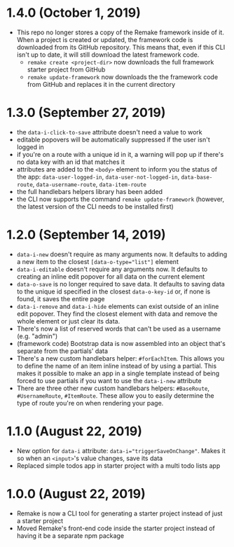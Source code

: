 # 1.4.0 (October 1, 2019)

- This repo no longer stores a copy of the Remake framework inside of it. When a project is created or updated, the framework code is downloaded from its GitHub repository. This means that, even if this CLI isn't up to date, it will still download the latest framework code.
  - `remake create <project-dir>` now downloads the full framework starter project from GitHub
  - `remake update-framework` now downloads the the framework code from GitHub and replaces it in the current directory

# 1.3.0 (September 27, 2019)

- the `data-i-click-to-save` attribute doesn't need a value to work
- editable popovers will be automatically suppressed if the user isn't logged in
- if you're on a route with a unique id in it, a warning will pop up if there's no data key with an id that matches it
- attributes are added to the `<body>` element to inform you the status of the app: `data-user-logged-in`, `data-user-not-logged-in`, `data-base-route`, `data-username-route`, `data-item-route`
- the full handlebars helpers library has been added
- the CLI now supports the command `remake update-framework` (however, the latest version of the CLI needs to be installed first)

# 1.2.0 (September 14, 2019)

- `data-i-new` doesn't require as many arguments now. It defaults to adding a new item to the closest `[data-o-type="list"]` element
- `data-i-editable` doesn't require any arguments now. It defaults to creating an inline edit popover for all data on the current element
- `data-o-save` is no longer required to save data. It defaults to saving data to the unique id specified in the closest `data-o-key-id` or, if none is found, it saves the entire page
- `data-i-remove` and `data-i-hide` elements can exist outside of an inline edit popover. They find the closest element with data and remove the whole element or just clear its data.
- There's now a list of reserved words that can't be used as a username (e.g. "admin")
- (framework code) Bootstrap data is now assembled into an object that's separate from the partials' data
- There's a new custom handlebars helper: `#forEachItem`. This allows you to define the name of an item inline instead of by using a partial. This makes it possible to make an app in a single template instead of being forced to use partials if you want to use the `data-i-new` attribute
- There are three other new custom handlebars helpers: `#BaseRoute`, `#UsernameRoute`, `#ItemRoute`. These allow you to easily determine the type of route you're on when rendering your page.

# 1.1.0 (August 22, 2019)

- New option for `data-i` attribute: `data-i="triggerSaveOnChange"`. Makes it so when an `<input>`'s value changes, save its data
- Replaced simple todos app in starter project with a multi todo lists app

# 1.0.0 (August 22, 2019)

- Remake is now a CLI tool for generating a starter project instead of just a starter project
- Moved Remake's front-end code inside the starter project instead of having it be a separate npm package
